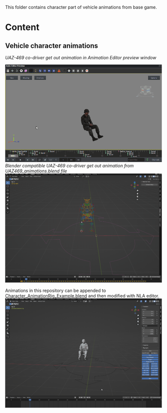 This folder contains character part of vehicle animations from base game.
# Content

## Vehicle character animations

*UAZ-469 co-driver get out animation in Animation Editor preview window*

![](documentation/vehicle_char_animation0.gif)
*Blender compatible UAZ-469 co-driver get out animation from UAZ469_animations.blend file* 
![](documentation/vehicle_char_animation1.gif)

Animations in this repository can be appended to [Character_AnimationRig_Example.blend](https://github.com/BohemiaInteractive/Arma-Reforger-Samples/blob/main/SampleMod_NewCharacter/Assets/Characters/SampleCharacter/Character_AnimationRig_Example.blend "Character_AnimationRig_Example.blend")  and then modified with NLA editor.  
![](documentation/vehicle_char_animation2.gif)

